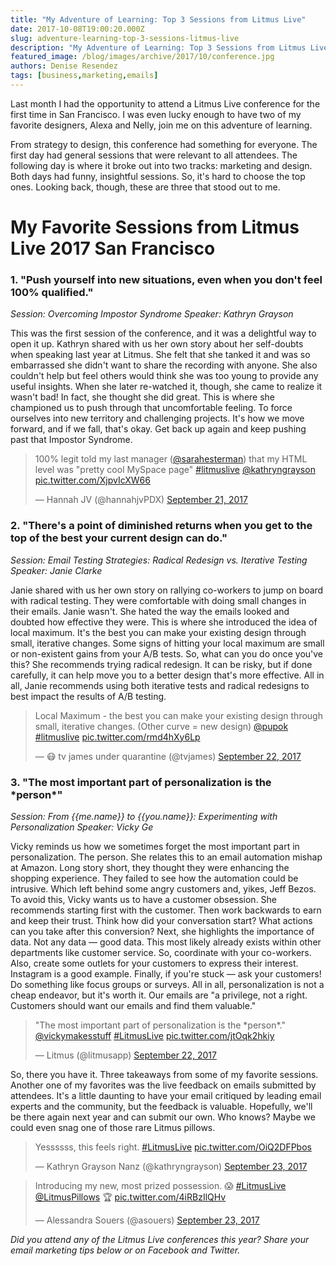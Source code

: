 ```yaml
---
title: "My Adventure of Learning: Top 3 Sessions from Litmus Live"
date: 2017-10-08T19:00:20.000Z
slug: adventure-learning-top-3-sessions-litmus-live
description: "My Adventure of Learning: Top 3 Sessions from Litmus Live"
featured_image: /blog/images/archive/2017/10/conference.jpg
authors: Denise Resendez
tags: [business,marketing,emails]
---
```


Last month I had the opportunity to attend a Litmus Live conference for the first time in San Francisco. I was even lucky enough to have two of my favorite designers, Alexa and Nelly, join me on this adventure of learning.

From strategy to design, this conference had something for everyone. The first day had general sessions that were relevant to all attendees. The following day is where it broke out into two tracks: marketing and design. Both days had funny, insightful sessions. So, it's hard to choose the top ones. Looking back, though, these are three that stood out to me.

# My Favorite Sessions from Litmus Live 2017 San Francisco

### **1\. "Push yourself into new situations, even when you don't feel 100% qualified."**

_Session: Overcoming Impostor Syndrome_ 
_Speaker: Kathryn Grayson_

This was the first session of the conference, and it was a delightful way to open it up. Kathryn shared with us her own story about her self-doubts when speaking last year at Litmus. She felt that she tanked it and was so embarrassed she didn't want to share the recording with anyone. She also couldn't help but feel others would think she was too young to provide any useful insights. When she later re-watched it, though, she came to realize it wasn't bad! In fact, she thought she did great. This is where she championed us to push through that uncomfortable feeling. To force ourselves into new territory and challenging projects. It's how we move forward, and if we fall, that's okay. Get back up again and keep pushing past that Impostor Syndrome.

> 100% legit told my last manager ([@sarahesterman](https://twitter.com/SarahEsterman?ref%5Fsrc=twsrc%5Etfw)) that my HTML level was "pretty cool MySpace page" [#litmuslive](https://twitter.com/hashtag/litmuslive?src=hash&ref%5Fsrc=twsrc%5Etfw) [@kathryngrayson](https://twitter.com/kathryngrayson?ref%5Fsrc=twsrc%5Etfw) [pic.twitter.com/XjpvIcXW66](https://t.co/XjpvIcXW66)
> 
> — Hannah JV (@hannahjvPDX) [September 21, 2017](https://twitter.com/hannahjvPDX/status/910966831258640384?ref%5Fsrc=twsrc%5Etfw)

### **2\. "There's a point of diminished returns when you get to the top of the best your current design can do."**

_Session: Email Testing Strategies: Radical Redesign vs. Iterative Testing_ 
_Speaker: Janie Clarke_

Janie shared with us her own story on rallying co-workers to jump on board with radical testing. They were comfortable with doing small changes in their emails. Janie wasn't. She hated the way the emails looked and doubted how effective they were. This is where she introduced the idea of local maximum. It's the best you can make your existing design through small, iterative changes. Some signs of hitting your local maximum are small or non-existent gains from your A/B tests. So, what can you do once you've this? She recommends trying radical redesign. It can be risky, but if done carefully, it can help move you to a better design that's more effective. All in all, Janie recommends using both iterative tests and radical redesigns to best impact the results of A/B testing.

> Local Maximum - the best you can make your existing design through small, iterative changes. (Other curve = new design) [@pupok](https://twitter.com/pupok?ref%5Fsrc=twsrc%5Etfw) [#litmuslive](https://twitter.com/hashtag/litmuslive?src=hash&ref%5Fsrc=twsrc%5Etfw) [pic.twitter.com/rmd4hXy6Lp](https://t.co/rmd4hXy6Lp)
> 
> — 😷 tv james under quarantine (@tvjames) [September 22, 2017](https://twitter.com/tvjames/status/911261431596703744?ref%5Fsrc=twsrc%5Etfw)

### **3\. "The most important part of personalization is the \*person\*"**

_Session: From {{me.name}} to {{you.name}}: Experimenting with Personalization_ 
_Speaker: Vicky Ge_

Vicky reminds us how we sometimes forget the most important part in personalization. The person. She relates this to an email automation mishap at Amazon. Long story short, they thought they were enhancing the shopping experience. They failed to see how the automation could be intrusive. Which left behind some angry customers and, yikes, Jeff Bezos. To avoid this, Vicky wants us to have a customer obsession. She recommends starting first with the customer. Then work backwards to earn and keep their trust. Think how did your conversation start? What actions can you take after this conversion? Next, she highlights the importance of data. Not any data — good data. This most likely already exists within other departments like customer service. So, coordinate with your co-workers. Also, create some outlets for your customers to express their interest. Instagram is a good example. Finally, if you're stuck — ask your customers! Do something like focus groups or surveys. All in all, personalization is not a cheap endeavor, but it's worth it. Our emails are "a privilege, not a right. Customers should want our emails and find them valuable."

> "The most important part of personalization is the \*person\*." [@vickymakesstuff](https://twitter.com/vickymakesstuff?ref%5Fsrc=twsrc%5Etfw) [#LitmusLive](https://twitter.com/hashtag/LitmusLive?src=hash&ref%5Fsrc=twsrc%5Etfw) [pic.twitter.com/jtOqk2hkiy](https://t.co/jtOqk2hkiy)
> 
> — Litmus (@litmusapp) [September 22, 2017](https://twitter.com/litmusapp/status/911272853118611456?ref%5Fsrc=twsrc%5Etfw)

So, there you have it. Three takeaways from some of my favorite sessions. Another one of my favorites was the live feedback on emails submitted by attendees. It's a little daunting to have your email critiqued by leading email experts and the community, but the feedback is valuable. Hopefully, we'll be there again next year and can submit our own. Who knows? Maybe we could even snag one of those rare Litmus pillows.

> Yessssss, this feels right. [#LitmusLive](https://twitter.com/hashtag/LitmusLive?src=hash&ref%5Fsrc=twsrc%5Etfw) [pic.twitter.com/OiQ2DFPbos](https://t.co/OiQ2DFPbos)
> 
> — Kathryn Grayson Nanz (@kathryngrayson) [September 23, 2017](https://twitter.com/kathryngrayson/status/911438486762164224?ref%5Fsrc=twsrc%5Etfw)

> Introducing my new, most prized possession. 😱 [#LitmusLive](https://twitter.com/hashtag/LitmusLive?src=hash&ref%5Fsrc=twsrc%5Etfw) [@LitmusPillows](https://twitter.com/LitmusPillows?ref%5Fsrc=twsrc%5Etfw) 🏆 [pic.twitter.com/4iRBzIlQHv](https://t.co/4iRBzIlQHv)
> 
> — Alessandra Souers (@asouers) [September 23, 2017](https://twitter.com/asouers/status/911384404383096832?ref%5Fsrc=twsrc%5Etfw)

_Did you attend any of the Litmus Live conferences this year? Share your email marketing tips below or on Facebook and Twitter._